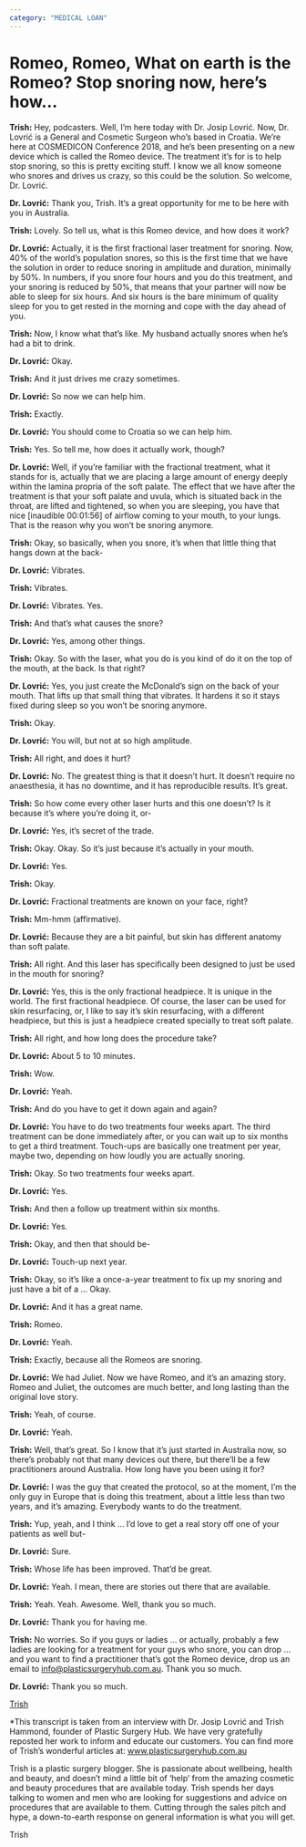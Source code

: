 ```yaml
---
category: "MEDICAL LOAN"
---
```


# Romeo, Romeo, What on earth is the Romeo? Stop snoring now, here’s how…

**Trish:** Hey, podcasters. Well, I’m here today with Dr. Josip Lovrić. Now, Dr. Lovrić is a General and Cosmetic Surgeon who’s based in Croatia. We’re here at COSMEDICON Conference 2018, and he’s been presenting on a new device which is called the Romeo device. The treatment it’s for is to help stop snoring, so this is pretty exciting stuff. I know we all know someone who snores and drives us crazy, so this could be the solution. So welcome, Dr. Lovrić.

**Dr. Lovrić:** Thank you, Trish. It’s a great opportunity for me to be here with you in Australia.

**Trish:** Lovely. So tell us, what is this Romeo device, and how does it work?

**Dr. Lovrić:** Actually, it is the first fractional laser treatment for snoring. Now, 40% of the world’s population snores, so this is the first time that we have the solution in order to reduce snoring in amplitude and duration, minimally by 50%. In numbers, if you snore four hours and you do this treatment, and your snoring is reduced by 50%, that means that your partner will now be able to sleep for six hours. And six hours is the bare minimum of quality sleep for you to get rested in the morning and cope with the day ahead of you.

**Trish:** Now, I know what that’s like. My husband actually snores when he’s had a bit to drink.

**Dr. Lovrić:** Okay.

**Trish:** And it just drives me crazy sometimes.

**Dr. Lovrić:** So now we can help him.

**Trish:** Exactly.

**Dr. Lovrić:** You should come to Croatia so we can help him.

**Trish:** Yes. So tell me, how does it actually work, though?

**Dr. Lovrić:** Well, if you’re familiar with the fractional treatment, what it stands for is, actually that we are placing a large amount of energy deeply within the lamina propria of the soft palate. The effect that we have after the treatment is that your soft palate and uvula, which is situated back in the throat, are lifted and tightened, so when you are sleeping, you have that nice [inaudible 00:01:56] of airflow coming to your mouth, to your lungs. That is the reason why you won’t be snoring anymore.

**Trish:** Okay, so basically, when you snore, it’s when that little thing that hangs down at the back-

**Dr. Lovrić:** Vibrates.

**Trish:** Vibrates.

**Dr. Lovrić:** Vibrates. Yes.

**Trish:** And that’s what causes the snore?

**Dr. Lovrić:** Yes, among other things.

**Trish:** Okay. So with the laser, what you do is you kind of do it on the top of the mouth, at the back. Is that right?

**Dr. Lovrić:** Yes, you just create the McDonald’s sign on the back of your mouth. That lifts up that small thing that vibrates. It hardens it so it stays fixed during sleep so you won’t be snoring anymore.

**Trish:** Okay.

**Dr. Lovrić:** You will, but not at so high amplitude.

**Trish:** All right, and does it hurt?

**Dr. Lovrić:** No. The greatest thing is that it doesn’t hurt. It doesn’t require no anaesthesia, it has no downtime, and it has reproducible results. It’s great.

**Trish:** So how come every other laser hurts and this one doesn’t? Is it because it’s where you’re doing it, or-

**Dr. Lovrić:** Yes, it’s secret of the trade.

**Trish:** Okay. Okay. So it’s just because it’s actually in your mouth.

**Dr. Lovrić:** Yes.

**Trish:** Okay.

**Dr. Lovrić:** Fractional treatments are known on your face, right?

**Trish:** Mm-hmm (affirmative).

**Dr. Lovrić:** Because they are a bit painful, but skin has different anatomy than soft palate.

**Trish:** All right. And this laser has specifically been designed to just be used in the mouth for snoring?

**Dr. Lovrić:** Yes, this is the only fractional headpiece. It is unique in the world. The first fractional headpiece. Of course, the laser can be used for skin resurfacing, or, I like to say it’s skin resurfacing, with a different headpiece, but this is just a headpiece created specially to treat soft palate.

**Trish:** All right, and how long does the procedure take?

**Dr. Lovrić:** About 5 to 10 minutes.

**Trish:** Wow.

**Dr. Lovrić:** Yeah.

**Trish:** And do you have to get it down again and again?

**Dr. Lovrić:** You have to do two treatments four weeks apart. The third treatment can be done immediately after, or you can wait up to six months to get a third treatment. Touch-ups are basically one treatment per year, maybe two, depending on how loudly you are actually snoring.

**Trish:** Okay. So two treatments four weeks apart.

**Dr. Lovrić:** Yes.

**Trish:** And then a follow up treatment within six months.

**Dr. Lovrić:** Yes.

**Trish:** Okay, and then that should be-

**Dr. Lovrić:** Touch-up next year.

**Trish:** Okay, so it’s like a once-a-year treatment to fix up my snoring and just have a bit of a … Okay.

**Dr. Lovrić:** And it has a great name.

**Trish:** Romeo.

**Dr. Lovrić:** Yeah.

**Trish:** Exactly, because all the Romeos are snoring.

**Dr. Lovrić:** We had Juliet. Now we have Romeo, and it’s an amazing story. Romeo and Juliet, the outcomes are much better, and long lasting than the original love story.

**Trish:** Yeah, of course.

**Dr. Lovrić:** Yeah.

**Trish:** Well, that’s great. So I know that it’s just started in Australia now, so there’s probably not that many devices out there, but there’ll be a few practitioners around Australia. How long have you been using it for?

**Dr. Lovrić:** I was the guy that created the protocol, so at the moment, I’m the only guy in Europe that is doing this treatment, about a little less than two years, and it’s amazing. Everybody wants to do the treatment.

**Trish:** Yup, yeah, and I think … I’d love to get a real story off one of your patients as well but-

**Dr. Lovrić:** Sure.

**Trish:** Whose life has been improved. That’d be great.

**Dr. Lovrić:** Yeah. I mean, there are stories out there that are available.

**Trish:** Yeah. Yeah. Awesome. Well, thank you so much.

**Dr. Lovrić:** Thank you for having me.

**Trish:** No worries. So if you guys or ladies … or actually, probably a few ladies are looking for a treatment for your guys who snore, you can drop … and you want to find a practitioner that’s got the Romeo device, drop us an email to info@plasticsurgeryhub.com.au. Thank you so much.

**Dr. Lovrić:** Thank you so much.

[Trish](https://www.plasticsurgeryhub.com.au/author/trish-2/)

\*This transcript is taken from an interview with Dr. Josip Lovrić and Trish Hammond, founder of Plastic Surgery Hub. We have very gratefully reposted her work to inform and educate our customers. You can find more of Trish’s wonderful articles at: www.plasticsurgeryhub.com.au

Trish is a plastic surgery blogger. She is passionate about wellbeing, health and beauty, and doesn’t mind a little bit of ‘help’ from the amazing cosmetic and beauty procedures that are available today. Trish spends her days talking to women and men who are looking for suggestions and advice on procedures that are available to them. Cutting through the sales pitch and hype, a down-to-earth response on general information is what you will get.

Trish
